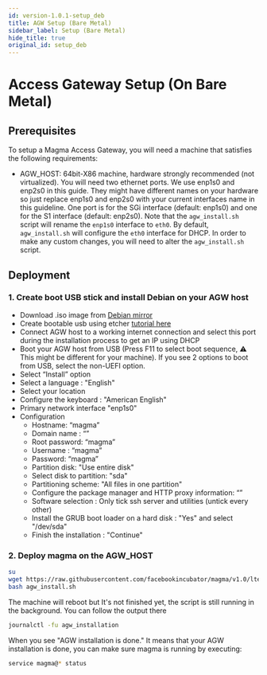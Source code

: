 ```yaml
---
id: version-1.0.1-setup_deb
title: AGW Setup (Bare Metal)
sidebar_label: Setup (Bare Metal)
hide_title: true
original_id: setup_deb
---
```

# Access Gateway Setup (On Bare Metal)
## Prerequisites

To setup a Magma Access Gateway, you will need a machine that
satisfies the following requirements:

- AGW_HOST: 64bit-X86 machine, hardware strongly recommended (not virtualized).
  You will need two ethernet ports. We use enp1s0 and enp2s0 in this guide.
  They might have different names on your hardware so just replace enp1s0 and
  enp2s0 with your current interfaces name in this guideline.
  One port is for the SGi interface (default: enp1s0) and one for the S1
  interface (default: enp2s0). Note that the `agw_install.sh` script will
  rename the `enp1s0` interface to `eth0`. By default, `agw_install.sh` will configure the `eth0` interface for DHCP. In order to make any custom changes, you will need to alter the `agw_install.sh` script.  

## Deployment
### 1. Create boot USB stick and install Debian on your AGW host

- Download .iso image from [Debian mirror](http://cdimage.debian.org/mirror/cdimage/archive/9.9.0/amd64/iso-cd/debian-9.9.0-amd64-netinst.iso)
- Create bootable usb using etcher [tutorial here](https://tutorials.ubuntu.com/tutorial/tutorial-create-a-usb-stick-on-macos#0)
- Connect AGW host to a working internet connection and select this port during the installation process to get an IP using DHCP
- Boot your AGW host from USB
  (Press F11 to select boot sequence, :warning: This might be different for
  your machine). If you see 2 options to boot from USB, select the non-UEFI
  option.
- Select “Install” option
- Select a language : "English"
- Select your location 
- Configure the keyboard : "American English"
- Primary network interface "enp1s0"
- Configuration
  * Hostname: “magma”
  * Domain name : “”
  * Root password: “magma”
  * Username : “magma”
  * Password: “magma”
  * Partition disk: "Use entire disk"
  * Select disk to partition: "sda"
  * Partitioning scheme: "All files in one partition"
  * Configure the package manager and HTTP proxy information: “”
  * Software selection : Only tick ssh server and utilities (untick every other)
  * Install the GRUB boot loader on a hard disk : "Yes" and select "/dev/sda"
  * Finish the installation : "Continue" 

### 2. Deploy magma on the  AGW_HOST

```bash
su
wget https://raw.githubusercontent.com/facebookincubator/magma/v1.0/lte/gateway/deploy/agw_install.sh
bash agw_install.sh
```

The machine will reboot but It's not finished yet, the script is still running in the background.
You can follow the output there

```bash
journalctl -fu agw_installation
```

When you see "AGW installation is done." It means that your AGW installation is done, you can make sure magma is running by executing:

```bash
service magma@* status
```
